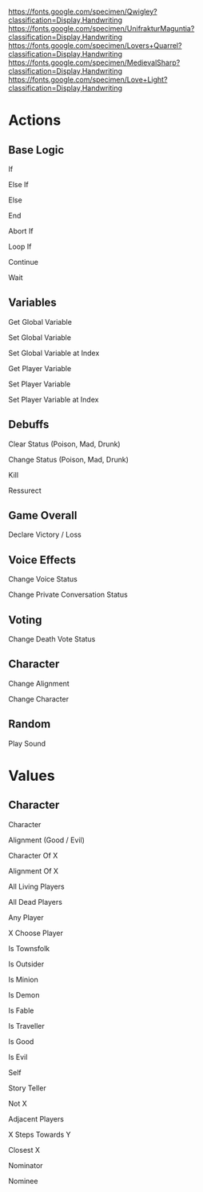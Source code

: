 https://fonts.google.com/specimen/Qwigley?classification=Display,Handwriting
https://fonts.google.com/specimen/UnifrakturMaguntia?classification=Display,Handwriting
https://fonts.google.com/specimen/Lovers+Quarrel?classification=Display,Handwriting
https://fonts.google.com/specimen/MedievalSharp?classification=Display,Handwriting
https://fonts.google.com/specimen/Love+Light?classification=Display,Handwriting

# Actions

## Base Logic 

If

Else If

Else

End

Abort If

Loop If

Continue

Wait

## Variables

Get Global Variable

Set Global Variable

Set Global Variable at Index

Get Player Variable

Set Player Variable

Set Player Variable at Index

## Debuffs

Clear Status (Poison, Mad, Drunk)

Change Status (Poison, Mad, Drunk)

Kill

Ressurect

## Game Overall

Declare Victory / Loss

## Voice Effects

Change Voice Status

Change Private Conversation Status

## Voting

Change Death Vote Status

## Character

Change Alignment

Change Character

## Random

Play Sound

# Values

## Character

Character

Alignment (Good / Evil)

Character Of X

Alignment Of X

All Living Players

All Dead Players

Any Player

X Choose Player 

Is Townsfolk

Is Outsider

Is Minion

Is Demon

Is Fable

Is Traveller

Is Good

Is Evil

Self

Story Teller

Not X

Adjacent Players

X Steps Towards Y

Closest X

Nominator

Nominee

